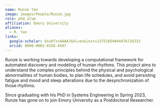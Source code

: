 ```yaml
---
name: Runze Yan
image: images/People/Runze.jpg
role: phd_alum
affiliation: Emory University
aliases:
  - R. Yan
links:
  google-scholar: GnubTzsAAAAJ&hl=en&inst=13751854044476728232
  orcid: 0000-0002-6558-4567
---
```


Runze is working towards developing a computational framework for automated discovery and modeling of human rhythms. This project aims to understand the complex principles behind the physical and psychological abnormalities of human bodies, to plan life schedules, and avoid persisting fatigue and mood and sleep alterations due to the desynchronization of those rhythms. 

Since graduating with his PhD in Systems Engineering in Spring 2023, Runze has gone on to join Emory University as a Postdoctoral Researcher. 